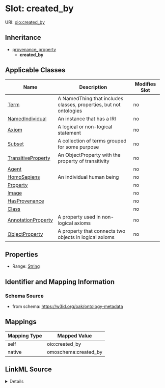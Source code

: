 

# Slot: created_by



URI: [oio:created_by](http://www.geneontology.org/formats/oboInOwl#created_by)




## Inheritance

* [provenance_property](provenance_property.md)
    * **created_by**






## Applicable Classes

| Name | Description | Modifies Slot |
| --- | --- | --- |
| [Term](Term.md) | A NamedThing that includes classes, properties, but not ontologies |  no  |
| [NamedIndividual](NamedIndividual.md) | An instance that has a IRI |  no  |
| [Axiom](Axiom.md) | A logical or non-logical statement |  no  |
| [Subset](Subset.md) | A collection of terms grouped for some purpose |  no  |
| [TransitiveProperty](TransitiveProperty.md) | An ObjectProperty with the property of transitivity |  no  |
| [Agent](Agent.md) |  |  no  |
| [HomoSapiens](HomoSapiens.md) | An individual human being |  no  |
| [Property](Property.md) |  |  no  |
| [Image](Image.md) |  |  no  |
| [HasProvenance](HasProvenance.md) |  |  no  |
| [Class](Class.md) |  |  no  |
| [AnnotationProperty](AnnotationProperty.md) | A property used in non-logical axioms |  no  |
| [ObjectProperty](ObjectProperty.md) | A property that connects two objects in logical axioms |  no  |







## Properties

* Range: [String](String.md)





## Identifier and Mapping Information







### Schema Source


* from schema: https://w3id.org/oak/ontology-metadata




## Mappings

| Mapping Type | Mapped Value |
| ---  | ---  |
| self | oio:created_by |
| native | omoschema:created_by |




## LinkML Source

<details>
```yaml
name: created_by
deprecated: proposed obsoleted by OMO group 2022-04-12
from_schema: https://w3id.org/oak/ontology-metadata
deprecated_element_has_exact_replacement: creator
rank: 1000
is_a: provenance_property
slot_uri: oio:created_by
alias: created_by
domain_of:
- HasProvenance
- Axiom
range: string

```
</details>